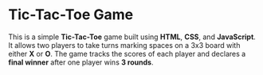 # Tic-Tac-Toe Game

This is a simple **Tic-Tac-Toe** game built using **HTML**, **CSS**, and **JavaScript**. It allows two players to take turns marking spaces on a 3x3 board with either **X** or **O**. The game tracks the scores of each player and declares a **final winner** after one player wins **3 rounds**.